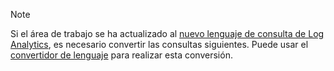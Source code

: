 >[!NOTE]
> Si el área de trabajo se ha actualizado al [nuevo lenguaje de consulta de Log Analytics](../articles/log-analytics/log-analytics-log-search-upgrade.md), es necesario convertir las consultas siguientes. Puede usar el [convertidor de lenguaje](../articles/log-analytics/log-analytics-log-search-transition.md#language-converter) para realizar esta conversión.